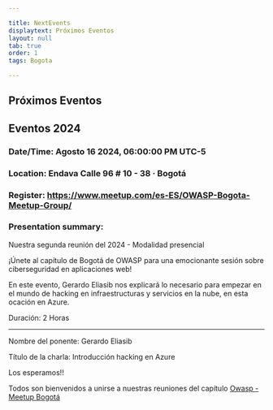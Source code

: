```yaml
---

title: NextEvents
displaytext: Próximos Eventos
layout: null
tab: true
order: 1
tags: Bogota

---
```


## Próximos Eventos

## Eventos 2024

### Date/Time: Agosto 16 2024, 06:00:00 PM UTC-5
### Location: Endava Calle 96 # 10 - 38 · Bogotá
### Register: https://www.meetup.com/es-ES/OWASP-Bogota-Meetup-Group/
### Presentation summary:

Nuestra segunda reunión del 2024 - Modalidad presencial

¡Únete al capítulo de Bogotá de OWASP para una emocionante sesión sobre ciberseguridad en aplicaciones web!

En este evento, Gerardo Eliasib nos explicará lo necesario para empezar en el mundo de hacking en infraestructuras y servicios en la nube, en esta ocación en Azure.


Duración: 2 Horas

------------------------

Nombre del ponente: Gerardo Eliasib

Título de la charla: Introducción hacking en Azure


Los esperamos!!


Todos son bienvenidos a unirse a nuestras reuniones del capítulo
[Owasp - Meetup Bogotá](https://www.meetup.com/es-ES/OWASP-Bogota-Meetup-Group/)
